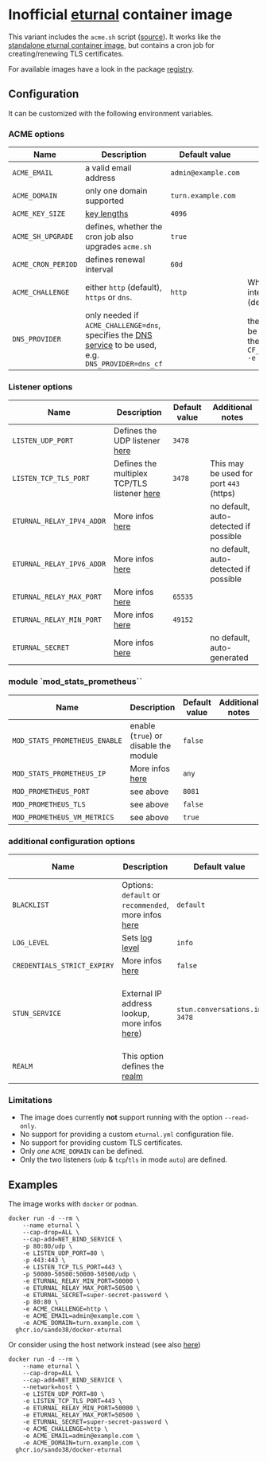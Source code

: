 # Inofficial [eturnal](https://eturnal.net) container image

This variant includes the `acme.sh` script ([source](https://github.com/acmesh-official/acme.sh)).
It works like the [standalone eturnal container image](https://github.com/processone/eturnal/tree/master/docker-k8s),
but contains a cron job for creating/renewing TLS certificates.

For available images have a look in the package [registry](https://github.com/sando38/docker-eturnal/pkgs/container/docker-eturnal).

## Configuration

It can be customized with the following environment variables.

### ACME options

| Name  | Description  |  Default value | Additional notes  |
| ------------ | ------------ | ------------ | ------------ |
| `ACME_EMAIL`  | a valid email address  | `admin@example.com` |   |
| `ACME_DOMAIN`  | only one domain supported  | `turn.example.com` |   |
| `ACME_KEY_SIZE`  | [key lengths](https://github.com/acmesh-official/acme.sh#10-issue-ecc-certificates)  | `4096` |   |
| `ACME_SH_UPGRADE`  | defines, whether the cron job also upgrades `acme.sh`  | `true` |  |
| `ACME_CRON_PERIOD`  | defines renewal interval  | `60d` |   |
| `ACME_CHALLENGE`  | either `http` (default), `https` or `dns`. | `http` | When using `http` or `https` it must not interfere with the `LISTEN_TCP_TLS_PORT` (default: `3478`) |
| `DNS_PROVIDER`  | only needed if `ACME_CHALLENGE=dns`, specifies the [DNS service](https://github.com/acmesh-official/acme.sh/wiki/dnsapi) to be used, e.g. `DNS_PROVIDER=dns_cf`  |  | the respective API keys, token, etc. must be defined as environment variables in the `docker run` cmd, e.g. `-e CF_Token="sdfsdfsdfljlbjkljlkjsdfoiwje" -e CF_Account_ID="xxxxxxxxxxxxx"`  |

### Listener options

| Name  | Description  |  Default value | Additional notes  |
| ------------ | ------------ | ------------ | ------------ |
| `LISTEN_UDP_PORT`  | Defines the UDP listener [here](https://eturnal.net/documentation/#listen)  | `3478` |  |
| `LISTEN_TCP_TLS_PORT`  | Defines the multiplex TCP/TLS listener [here](https://eturnal.net/documentation/#listen)  | `3478` | This may be used for port `443` (https) |
| `ETURNAL_RELAY_IPV4_ADDR`  | More infos [here](https://eturnal.net/documentation/#relay_ipv4_addr)  |  | no default, auto-detected if possible |
| `ETURNAL_RELAY_IPV6_ADDR`  | More infos [here](https://eturnal.net/documentation/#relay_ipv6_addr)  |  | no default, auto-detected if possible |
| `ETURNAL_RELAY_MAX_PORT`  | More infos [here](https://eturnal.net/documentation/#relay_max_port)  | `65535` |  |
| `ETURNAL_RELAY_MIN_PORT`  | More infos [here](https://eturnal.net/documentation/#relay_min_port)  | `49152` |  |
| `ETURNAL_SECRET`  | More infos [here](https://eturnal.net/documentation/#secret)  |  | no default, auto-generated |

### module `mod_stats_prometheus``

| Name  | Description  |  Default value | Additional notes  |
| ------------ | ------------ | ------------ | ------------ |
| `MOD_STATS_PROMETHEUS_ENABLE`  | enable (`true`) or disable the module  | `false` |  |
| `MOD_STATS_PROMETHEUS_IP`  | More infos [here](https://eturnal.net/documentation/#mod_stats_prometheus)  | `any` |  |
| `MOD_PROMETHEUS_PORT`  | see above  | `8081` |  |
| `MOD_PROMETHEUS_TLS`  | see above  | `false` |  |
| `MOD_PROMETHEUS_VM_METRICS`  | see above  | `true` |  |

### additional configuration options

| Name  | Description  |  Default value | Additional notes  |
| ------------ | ------------ | ------------ | ------------ |
| `BLACKLIST`  | Options: `default` or `recommended`, more infos [here](https://eturnal.net/documentation/#blacklist)  | `default` |  |
| `LOG_LEVEL`  | Sets [log level](https://eturnal.net/documentation/#log_level)  | `info` |  |
| `CREDENTIALS_STRICT_EXPIRY`  | More infos [here](https://eturnal.net/documentation/#strict_expiry)  | `false` |  |
| `STUN_SERVICE`  | External IP address lookup, more infos [here](https://github.com/processone/eturnal/tree/master/docker-k8s#general-hints))  | `stun.conversations.im 3478` | Set to `false` to disable, or us another STUN service |
| `REALM`  | This option defines the [realm](https://eturnal.net/documentation/#realm)  | | no default |

### Limitations

* The image does currently **not** support running with the option `--read-only`.
* No support for providing a custom `eturnal.yml` configuration file.
* No support for providing custom TLS certificates.
* Only *one* `ACME_DOMAIN` can be defined.
* Only the two listeners (`udp` & `tcp`/`tls` in mode `auto`) are defined.

## Examples

The image works with `docker` or `podman`.

```
docker run -d --rm \
    --name eturnal \
    --cap-drop=ALL \
    --cap-add=NET_BIND_SERVICE \
    -p 80:80/udp \
    -e LISTEN_UDP_PORT=80 \
    -p 443:443 \
    -e LISTEN_TCP_TLS_PORT=443 \
    -p 50000-50500:50000-50500/udp \
    -e ETURNAL_RELAY_MIN_PORT=50000 \
    -e ETURNAL_RELAY_MAX_PORT=50500 \
    -e ETURNAL_SECRET=super-secret-password \
    -p 80:80 \
    -e ACME_CHALLENGE=http \
    -e ACME_EMAIL=admin@example.com \
    -e ACME_DOMAIN=turn.example.com \
  ghcr.io/sando38/docker-eturnal
```

Or consider using the host network instead (see also [here](https://github.com/processone/eturnal/tree/master/docker-k8s#usage-with-docker-or-podman))

```
docker run -d --rm \
    --name eturnal \
    --cap-drop=ALL \
    --cap-add=NET_BIND_SERVICE \
    --network=host \
    -e LISTEN_UDP_PORT=80 \
    -e LISTEN_TCP_TLS_PORT=443 \
    -e ETURNAL_RELAY_MIN_PORT=50000 \
    -e ETURNAL_RELAY_MAX_PORT=50500 \
    -e ETURNAL_SECRET=super-secret-password \
    -e ACME_CHALLENGE=http \
    -e ACME_EMAIL=admin@example.com \
    -e ACME_DOMAIN=turn.example.com \
  ghcr.io/sando38/docker-eturnal
```
